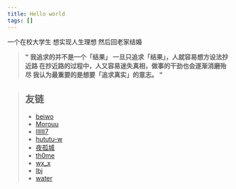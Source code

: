 ```yaml
---
title: Hello world
tags: []
---
```


一个在校大学生
想实现人生理想
然后回老家结婚

<!--truncate-->

> **"
> 我追求的并不是一个「结果」
> 一旦只追求「结果」，人就容易想方设法抄近路
> 在抄近路的过程中，人又容易迷失真相，做事的干劲也会逐渐消磨殆尽
> 我认为最重要的是想要「追求真实」的意志。
> "**



> ## 友链
>
> - [beiwo](https://www.cnblogs.com/wkzb/)
> - [Morouu](https://morblog.cc/)
> - [llllll7](http://lyxx.link/)
> - [hututu-w](https://hututu-w.github.io/)
> - [夜孤城](https://gutoom.github.io/)
> - [th0me](https://th0me.github.io)
> - [wx_x](https://wxx0105.github.io/)
> - [lbj](https://ppbblbj.github.io/)
> - [water](https://water1120.github.io/)